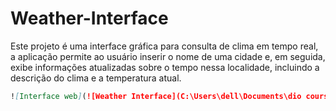 # Weather-Interface
Este projeto é uma  interface gráfica para consulta de clima em tempo real,  a aplicação permite ao usuário inserir o nome de uma cidade e, em seguida, exibe informações atualizadas sobre o tempo nessa localidade, incluindo a descrição do clima e a temperatura atual.

```markdown 
![Interface web](![Weather Interface](C:\Users\dell\Documents\dio courses\Weather Interface.png)
```

